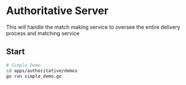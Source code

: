 # Authoritative Server

This will handle the match making service to oversee the entire delivery process and matching service

## Start

```bash
# Simple Demo
cd apps/authoritative/demos
go run simple_demo.go

